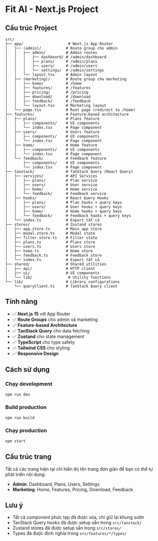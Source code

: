 # Fit AI - Next.js Project

## Cấu trúc Project

```
src/
├── app/                    # Next.js App Router
│   ├── (admin)/           # Route group cho admin
│   │   ├── admin/         # Admin routes
│   │   │   ├── dashboard/ # /admin/dashboard
│   │   │   ├── plans/     # /admin/plans
│   │   │   ├── users/     # /admin/users
│   │   │   └── settings/  # /admin/settings
│   │   └── layout.tsx     # Admin layout
│   ├── (marketing)/       # Route group cho marketing
│   │   ├── home/          # /home
│   │   ├── features/      # /features
│   │   ├── pricing/       # /pricing
│   │   ├── download/      # /download
│   │   ├── feedback/      # /feedback
│   │   └── layout.tsx     # Marketing layout
│   └── page.tsx           # Root page (redirect to /home)
├── features/              # Feature-based architecture
│   ├── plans/             # Plans feature
│   │   ├── components/    # UI components
│   │   └── index.tsx      # Page component
│   ├── users/             # Users feature
│   │   ├── components/    # UI components
│   │   └── index.tsx      # Page component
│   ├── home/              # Home feature
│   │   ├── components/    # UI components
│   │   └── index.tsx      # Page component
│   └── feedback/          # Feedback feature
│       ├── components/    # UI components
│       └── index.tsx      # Page component
├── tanstack/              # TanStack Query (React Query)
│   ├── services/          # API Services
│   │   ├── plans/         # Plan service
│   │   ├── users/         # User service
│   │   ├── home/          # Home service
│   │   └── feedback/      # Feedback service
│   ├── hooks/             # React Query Hooks
│   │   ├── plans/         # Plan hooks + query keys
│   │   ├── users/         # User hooks + query keys
│   │   ├── home/          # Home hooks + query keys
│   │   └── feedback/      # Feedback hooks + query keys
│   └── index.ts           # Export tất cả
├── stores/                # Zustand stores
│   ├── app.store.ts       # Main app store
│   ├── modal.store.ts     # Modal state
│   ├── filter.store.ts    # Filter state
│   ├── plans.ts           # Plans store
│   ├── users.ts           # Users store
│   ├── home.ts            # Home store
│   ├── feedback.ts        # Feedback store
│   └── index.ts           # Export tất cả
├── shared/                # Shared utilities
│   ├── api/               # HTTP client
│   ├── ui/                # UI components
│   └── lib/                # Utility functions
└── lib/                   # Library configurations
    └── queryClient.ts     # TanStack Query client
```

## Tính năng

- ✅ **Next.js 15** với App Router
- ✅ **Route Groups** cho admin và marketing
- ✅ **Feature-based Architecture** 
- ✅ **TanStack Query** cho data fetching
- ✅ **Zustand** cho state management
- ✅ **TypeScript** cho type safety
- ✅ **Tailwind CSS** cho styling
- ✅ **Responsive Design**

## Cách sử dụng

### Chạy development
```bash
npm run dev
```

### Build production
```bash
npm run build
```

### Chạy production
```bash
npm start
```

## Cấu trúc trang

Tất cả các trang hiện tại chỉ hiển thị tên trang đơn giản để bạn có thể tự phát triển nội dung:

- **Admin**: Dashboard, Plans, Users, Settings
- **Marketing**: Home, Features, Pricing, Download, Feedback

## Lưu ý

- Tất cả component phức tạp đã được xóa, chỉ giữ lại khung sườn
- TanStack Query hooks đã được setup sẵn trong `src/tanstack/`
- Zustand stores đã được setup sẵn trong `src/stores/`
- Types đã được định nghĩa trong `src/features/*/types/`